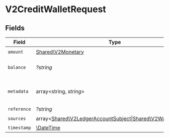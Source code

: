 # V2CreditWalletRequest


## Fields

| Field                                                                                           | Type                                                                                            | Required                                                                                        | Description                                                                                     |
| ----------------------------------------------------------------------------------------------- | ----------------------------------------------------------------------------------------------- | ----------------------------------------------------------------------------------------------- | ----------------------------------------------------------------------------------------------- |
| `amount`                                                                                        | [Shared\V2Monetary](../../Models/Shared/V2Monetary.md)                                          | :heavy_check_mark:                                                                              | N/A                                                                                             |
| `balance`                                                                                       | *?string*                                                                                       | :heavy_minus_sign:                                                                              | The balance to credit                                                                           |
| `metadata`                                                                                      | array<string, *string*>                                                                         | :heavy_check_mark:                                                                              | Metadata associated with the wallet.                                                            |
| `reference`                                                                                     | *?string*                                                                                       | :heavy_minus_sign:                                                                              | N/A                                                                                             |
| `sources`                                                                                       | array<[Shared\V2LedgerAccountSubject\|Shared\V2WalletSubject](../../Models/Shared/V2Subject.md)> | :heavy_check_mark:                                                                              | N/A                                                                                             |
| `timestamp`                                                                                     | [\DateTime](https://www.php.net/manual/en/class.datetime.php)                                   | :heavy_minus_sign:                                                                              | N/A                                                                                             |